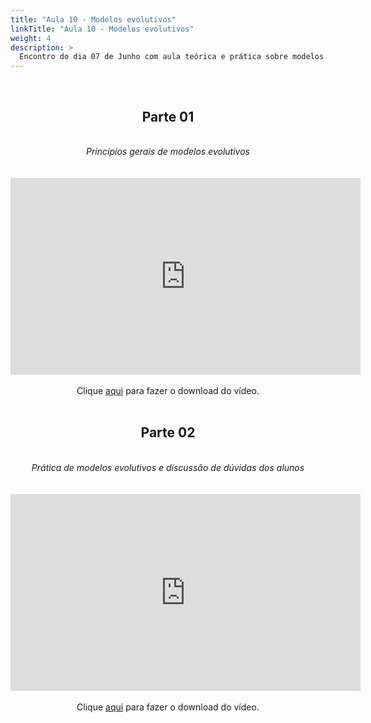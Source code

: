 ```yaml
---
title: "Aula 10 - Modelos evolutivos"
linkTitle: "Aula 10 - Modelos evolutivos"
weight: 4
description: >
  Encontro do dia 07 de Junho com aula teórica e prática sobre modelos evolutivos. 
---
```


<br>
<div align="center">
<h2>Parte 01</h2>
<br>
<i>Princípios gerais de modelos evolutivos</i>
<br><br><br>
<iframe width="560" height="315" src="https://www.youtube.com/embed/wf4lZB-IByc" frameborder="0" allow="accelerometer; autoplay; clipboard-write; encrypted-media; gyroscope; picture-in-picture" allowfullscreen></iframe>
<br><br>
Clique <a href="https://photos.app.goo.gl/AbJFeTSHxX9HGNCJ8">aqui</a> para fazer o download do vídeo.
<br><br>

<h2>Parte 02</h2>
<br>
<i>Prática de modelos evolutivos e discussão de dúvidas dos alunos</i>
<br><br><br>
<iframe width="560" height="315" src="https://www.youtube.com/embed/IcDmSMS3WCE" frameborder="0" allow="accelerometer; autoplay; clipboard-write; encrypted-media; gyroscope; picture-in-picture" allowfullscreen></iframe>
<br><br>
Clique <a href="https://photos.app.goo.gl/ZncgWobernHZ3T336">aqui</a> para fazer o download do vídeo.
<br><br>

</div>